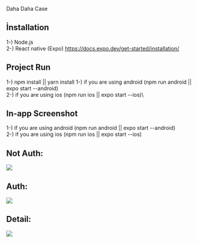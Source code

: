 Daha Daha Case

## İnstallation
1-) Node.js\
2-) React native (Expo) https://docs.expo.dev/get-started/installation/

## Project Run
1-)  npm install || yarn install
1-)  if you are using android (npm run android || expo start --android)\
2-)  if you are using ios (npm run ios || expo start --ios)\

## In-app Screenshot
1-)  if you are using android (npm run android || expo start --android)\
2-)  if you are using ios (npm run ios || expo start --ios)

## Not Auth:
![](https://i.hizliresim.com/1627ee8.png) 

## Auth:
![](https://i.hizliresim.com/70803o8.png) 

## Detail:
![](https://i.hizliresim.com/jarualk.png) 

